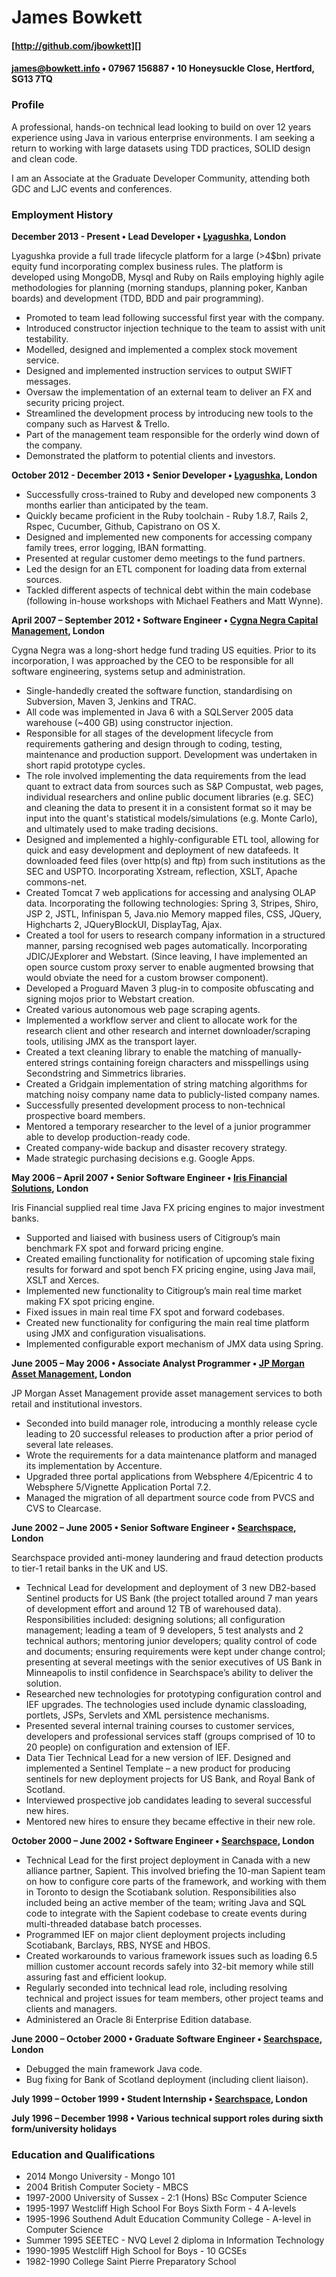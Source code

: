 [http://github.com/jbowkett]: http://github.com/jbowkett
[Lyagushka]:http://lyagushka.co.uk
[Cygna Negra Capital Management]:http://www.cygnanegra.com
[Iris Financial Solutions]: http://www.irisfinancialsolutions.com
[JP Morgan Asset Management]:http://www.jpmorgan.com
[Searchspace]:http://www.searchspace.com

James Bowkett
======
#### [http://github.com/jbowkett][]
#### james@bowkett.info • 07967 156887 • 10 Honeysuckle Close, Hertford, SG13 7TQ 

### Profile

A professional, hands-on technical lead looking to build on over 12 years 
experience using Java in various enterprise environments. I am seeking a return to working 
with large datasets using TDD practices, SOLID design and clean code.

I am an Associate at the Graduate Developer Community, attending both GDC and 
LJC events and conferences.

### Employment History

**December 2013 - Present • Lead Developer • [Lyagushka][], London**

Lyagushka provide a full trade lifecycle platform for a large (>4$bn) private 
equity fund incorporating complex business rules.  The platform is developed 
using MongoDB, Mysql and Ruby on Rails employing highly agile methodologies for planning 
(morning standups, planning poker, Kanban boards) and development (TDD, 
BDD and pair programming).

* Promoted to team lead following successful first year with the company.
* Introduced constructor injection technique to the team to assist with 
  unit testability.
* Modelled, designed and implemented a complex stock movement service.
* Designed and implemented instruction services to output SWIFT messages.
* Oversaw the implementation of an external team to deliver an FX and 
  security pricing project.
* Streamlined the development process by introducing new tools to the company 
  such as Harvest & Trello.
* Part of the management team responsible for the orderly wind down of the 
  company.
* Demonstrated the platform to potential clients and investors.


**October 2012 - December 2013 • Senior Developer • [Lyagushka][], London**

* Successfully cross-trained to Ruby and developed new components 3 months 
  earlier than anticipated by the team.
* Quickly became proficient in the Ruby toolchain - Ruby 1.8.7, Rails 2, 
  Rspec, Cucumber, Github, Capistrano on OS X.
* Designed and implemented new components for accessing company family 
  trees, error logging, IBAN formatting.
* Presented at regular customer demo meetings to the fund partners.
* Led the design for an ETL component for loading data from external sources.
* Tackled different aspects of technical debt within the main codebase 
  (following in-house workshops with Michael Feathers and Matt Wynne). 


**April 2007 – September 2012 • Software Engineer  • [Cygna Negra Capital Management][], London**

Cygna Negra was a long-short hedge fund trading US equities.  Prior to its 
incorporation, I was approached by the CEO to be responsible for all software 
engineering, systems setup and administration.

* Single-handedly created the software function, standardising on Subversion, 
  Maven 3, Jenkins and TRAC.
* All code was implemented in Java 6 with a SQLServer 2005 data warehouse
  (~400 GB) using constructor injection.
* Responsible for all stages of the development lifecycle from requirements 
  gathering and design through to coding, testing, maintenance and production 
  support.  Development was undertaken in short rapid prototype cycles.
* The role involved implementing the data requirements from the lead quant to 
  extract data from sources such as S&P Compustat, web pages, individual 
  researchers and online public document libraries (e.g. SEC) and cleaning 
  the data to present it in a consistent format so it may be input into 
  the quant's statistical models/simulations (e.g. Monte Carlo), and 
  ultimately used to make trading decisions.
* Designed and implemented a highly-configurable ETL tool, allowing for 
  quick and easy development and deployment of new datafeeds. It downloaded 
  feed files (over http(s) and ftp) from such institutions as the SEC and 
  USPTO. Incorporating Xstream, reflection, XSLT, Apache commons-net.
* Created Tomcat 7 web applications for accessing and analysing OLAP data. 
  Incorporating the following technologies: Spring 3, Stripes, Shiro, JSP 2, 
  JSTL, Infinispan 5, Java.nio Memory mapped files, CSS, JQuery, Highcharts 2, 
  JQueryBlockUI, DisplayTag, Ajax.
* Created a tool for users to research company information in a structured 
  manner, parsing recognised web pages automatically. Incorporating 
  JDIC/JExplorer and Webstart. (Since leaving, I have implemented an open 
  source custom proxy server to enable augmented browsing that would obviate 
  the need for a custom browser component).
* Developed a Proguard Maven 3 plug-in to composite obfuscating and signing
  mojos prior to Webstart creation.
* Created various autonomous web page scraping agents.
* Implemented a workflow server and client to allocate work for the
  research client and other research and internet downloader/scraping tools,
  utilising JMX as the transport layer.
* Created a text cleaning library to enable the matching of manually-entered
  strings containing foreign characters and misspellings using Secondstring
  and Simmetrics libraries.
* Created a Gridgain implementation of string matching algorithms for matching
  noisy company name data to publicly-listed company names.
* Successfully presented development process to non-technical prospective
  board members.
* Mentored a temporary researcher to the level of a junior programmer able to 
  develop production-ready code.
* Created company-wide backup and disaster recovery strategy.
* Made strategic purchasing decisions e.g. Google Apps.

**May 2006 – April 2007 • Senior Software Engineer • [Iris Financial 
Solutions][], London**

Iris Financial supplied real time Java FX pricing engines to major investment 
banks.

* Supported and liaised with business users of Citigroup’s main benchmark FX
  spot and forward pricing engine.
* Created emailing functionality for notification of upcoming stale fixing
  results for forward and spot bench FX pricing engine, using Java mail,
  XSLT and Xerces.
* Implemented new functionality to Citigroup’s main real time market making
  FX spot pricing engine.
* Fixed issues in main real time FX spot and forward codebases.
* Created new functionality for configuring the main real time platform using
  JMX and configuration visualisations.
* Implemented configurable export mechanism of JMX data using Spring.

**June 2005 – May 2006 • Associate Analyst Programmer • [JP Morgan Asset Management][], London**

JP Morgan Asset Management provide asset management services to both retail 
and institutional investors.

* Seconded into build manager role, introducing a monthly release cycle leading
  to 20 successful releases to production after a prior period of several late 
  releases.
* Wrote the requirements for a data maintenance platform and managed its implementation by Accenture. 
* Upgraded three portal applications from Websphere 4/Epicentric 4 to
  Websphere 5/Vignette Application Portal 7.2.
* Managed the migration of all department source code from PVCS and CVS to 
  Clearcase.

**June 2002 – June 2005	• Senior Software Engineer • [Searchspace][], London**

Searchspace provided anti-money laundering and fraud detection products to 
tier-1 retail banks in the UK and US.

* Technical Lead for development and deployment of 3 new DB2-based Sentinel
  products for US Bank (the project totalled around 7 man years of development
  effort and around 12 TB of warehoused data).  Responsibilities included:
  designing solutions; all configuration management; leading a team of 9
  developers, 5 test analysts and 2 technical authors; mentoring junior
  developers; quality control of code and documents; ensuring requirements were
  kept under change control; presenting at several meetings with the senior
  executives of US Bank in Minneapolis to instil confidence in Searchspace’s
  ability to deliver the solution.
* Researched new technologies for prototyping configuration control and
  IEF upgrades.  The technologies used include dynamic classloading, portlets, 
  JSPs, Servlets and XML persistence mechanisms.
* Presented several internal training courses to customer services,
  developers and professional services staff (groups comprised of 10 to
  20 people) on configuration and extension of IEF.
* Data Tier Technical Lead for a new version of IEF.  Designed and
  implemented a Sentinel Template – a new product for producing sentinels
  for new deployment projects for US Bank, and Royal Bank of Scotland.
* Interviewed prospective job candidates leading to several successful new
  hires.
* Mentored new hires to ensure they became effective in their new role.

**October 2000 – June 2002 • Software Engineer • [Searchspace][], London**

* Technical Lead for the first project deployment in Canada with a new
  alliance partner, Sapient.  This involved briefing the 10-man Sapient
  team on how to configure core parts of the framework, and working with
  them in Toronto to design the Scotiabank solution.  Responsibilities also
  included being an active member of the team; writing Java and SQL code to
  integrate with the Sapient codebase to create events during multi-threaded
  database batch processes.
* Programmed IEF on major client deployment projects including Scotiabank,
  Barclays, RBS, NYSE and HBOS. 
* Created workarounds to various framework issues such as loading 6.5 million
  customer account records safely into 32-bit memory while still assuring fast
  and efficient lookup. 
* Regularly seconded into technical lead role, including resolving technical
  and project issues for team members, other project teams and clients and
  managers.
* Administered an Oracle 8i Enterprise Edition database.

**June 2000 – October 2000 • Graduate Software Engineer • [Searchspace][], London**

* Debugged the main framework Java code.
* Bug fixing for Bank of Scotland deployment (including client liaison).

**July 1999 – October 1999 • Student Internship • [Searchspace][], London**

**July 1996 – December 1998 • Various technical support roles during 
sixth form/university holidays**

### Education and Qualifications

* 2014 Mongo University - Mongo 101
* 2004 British Computer Society - MBCS
* 1997-2000 University of Sussex - 2:1 (Hons) BSc Computer Science
* 1995-1997 Westcliff High School For Boys Sixth Form - 4 A-levels 
* 1995-1996 Southend Adult Education Community College - A-level in Computer Science
* Summer 1995 SEETEC - NVQ Level 2 diploma in Information Technology
* 1990-1995 Westcliff High School for Boys - 10 GCSEs 
* 1982-1990 College Saint Pierre Preparatory School


